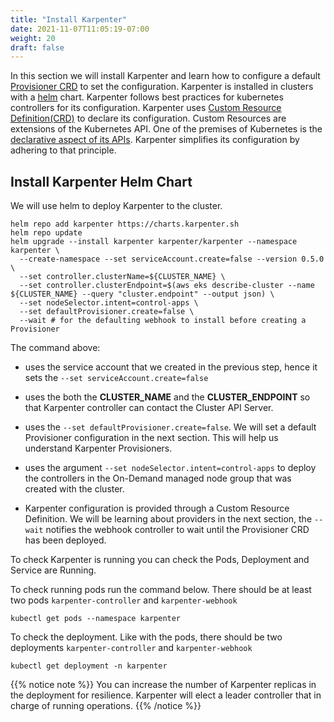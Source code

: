 ```yaml
---
title: "Install Karpenter"
date: 2021-11-07T11:05:19-07:00
weight: 20
draft: false
---
```


In this section we will install Karpenter and learn how to configure a default [Provisioner CRD](https://karpenter.sh/docs/provisioner-crd/) to set the configuration. Karpenter is installed in clusters with a [helm](https://helm.sh/) chart. Karpenter follows best practices for kubernetes controllers for its configuration. Karpenter uses [Custom Resource Definition(CRD)](https://kubernetes.io/docs/concepts/extend-kubernetes/api-extension/custom-resources/) to declare its configuration. Custom Resources are extensions of the Kubernetes API. One of the premises of Kubernetes is the [declarative aspect of its APIs](https://kubernetes.io/docs/concepts/overview/kubernetes-api/). Karpenter simplifies its configuration by adhering to that principle.

## Install Karpenter Helm Chart

We will use helm to deploy Karpenter to the cluster. 

```
helm repo add karpenter https://charts.karpenter.sh
helm repo update
helm upgrade --install karpenter karpenter/karpenter --namespace karpenter \
  --create-namespace --set serviceAccount.create=false --version 0.5.0 \
  --set controller.clusterName=${CLUSTER_NAME} \
  --set controller.clusterEndpoint=$(aws eks describe-cluster --name ${CLUSTER_NAME} --query "cluster.endpoint" --output json) \
  --set nodeSelector.intent=control-apps \
  --set defaultProvisioner.create=false \
  --wait # for the defaulting webhook to install before creating a Provisioner
```

The command above:

* uses the  service account that we created in the previous step, hence it sets the `--set serviceAccount.create=false`

* uses the both the **CLUSTER_NAME** and the **CLUSTER_ENDPOINT** so that Karpenter controller can contact the Cluster API Server.

* uses the `--set defaultProvisioner.create=false`. We will set a default Provisioner configuration in the next section. This will help us understand Karpenter Provisioners.

* uses the argument `--set nodeSelector.intent=control-apps` to deploy the controllers in the On-Demand managed node group that was created with the cluster.

* Karpenter configuration is provided through a Custom Resource Definition. We will be learning about providers in the next section, the `--wait` notifies the webhook controller to wait until the Provisioner CRD has been deployed.

To check Karpenter is running you can check the Pods, Deployment and Service are Running.

To check running pods run the command below. There should be at least two pods `karpenter-controller` and `karpenter-webhook`
```
kubectl get pods --namespace karpenter
```

To check the deployment. Like with the pods, there should be two deployments  `karpenter-controller` and `karpenter-webhook`
```
kubectl get deployment -n karpenter
```

{{% notice note %}}
You can increase the number of Karpenter replicas in the deployment for resilience. Karpenter will elect a leader controller that in charge of running operations.
{{% /notice %}}


